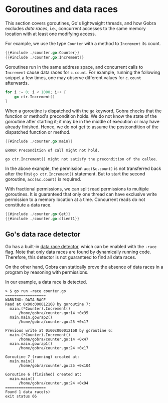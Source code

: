 # Goroutines and data races

This section covers goroutines, Go's lightweight threads, and how Gobra excludes _data races_, i.e., concurrent accesses to the same memory location with at least one modifying access.

For example, we use the type `Counter` with a method to `Increment` its count.

``` go
{{#include ./counter.go:Counter}}
{{#include ./counter.go:Increment}}
```

Goroutines run in the same address space, and concurrent calls to `Increment` cause data races for `c.count`.
For example, running the following snippet a few times, one may observe different values for `c.count` afterwards.
``` go
for i := 0; i < 1000; i++ {
	go ctr.Increment()
}
```

When a goroutine is dispatched with the `go` keyword, Gobra checks that the function or method's precondition holds.
We do not know the state of the goroutine after starting it; it may be in the middle of execution or may have already finished.
Hence, we do not get to assume the postcondition of the dispatched function or method.

``` go
{{#include ./counter.go:main}}
```
``` text
ERROR Precondition of call might not hold.

go ctr.Increment() might not satisfy the precondition of the callee.
```
In the above example, the permission `acc(&c.count)` is not transferred back after the first `go ctr.Increment()` statement.
But to start the second goroutine, `acc(&c.count)` is required.


With fractional permissions, we can split read permissions to multiple goroutines.
It is guaranteed that only one thread can have exclusive write permission to a memory location at a time.
Concurrent reads do not constitute a data race.

``` go
{{#include ./counter.go:Get}}
{{#include ./counter.go:client1}}
```

## Go's data race detector
Go has a built-in [data race detector](https://go.dev/doc/articles/race_detector), which can be enabled with the `-race` flag.
Note that only data races are found by dynamically running code.
Therefore, this detector is not guaranteed to find all data races. <!-- unsound -->

On the other hand, Gobra can statically prove the absence of data races in a program by reasoning with permissions.

In our example, a data race is detected.
``` text
> $ go run -race counter.go
==================
WARNING: DATA RACE
Read at 0x00c000012168 by goroutine 7:
  main.(*Counter).Increment()
      /home/gobra/counter.go:14 +0x35
  main.main.gowrap2()
      /home/gobra/counter.go:25 +0x17

Previous write at 0x00c000012168 by goroutine 6:
  main.(*Counter).Increment()
      /home/gobra/counter.go:14 +0x47
  main.main.gowrap1()
      /home/gobra/counter.go:24 +0x17

Goroutine 7 (running) created at:
  main.main()
      /home/gobra/counter.go:25 +0x104

Goroutine 6 (finished) created at:
  main.main()
      /home/gobra/counter.go:24 +0x94
==================
Found 1 data race(s)
exit status 66
```

